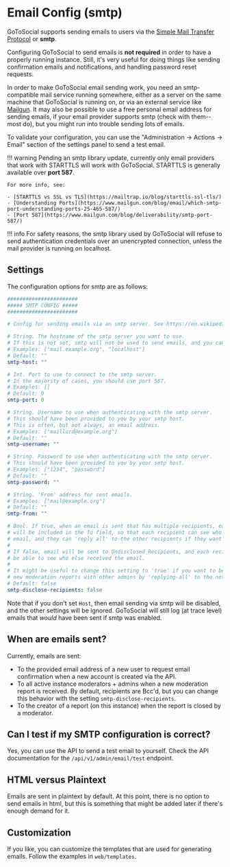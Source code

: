 # Email Config (smtp)

GoToSocial supports sending emails to users via the [Simple Mail Transfer Protocol](https://wikipedia.org/wiki/Simple_Mail_Transfer_Protocol) or **smtp**.

Configuring GoToSocial to send emails is **not required** in order to have a properly running instance. Still, it's very useful for doing things like sending confirmation emails and notifications, and handling password reset requests.

In order to make GoToSocial email sending work, you need an smtp-compatible mail service running somewhere, either as a server on the same machine that GoToSocial is running on, or via an external service like [Mailgun](https://mailgun.com). It may also be possible to use a free personal email address for sending emails, if your email provider supports smtp (check with them--most do), but you might run into trouble sending lots of emails.

To validate your configuration, you can use the "Administration -> Actions -> Email" section of the settings panel to send a test email.

!!! warning
    Pending an smtp library update, currently only email providers that work with STARTTLS will work with GoToSocial. STARTTLS is generally available over **port 587**.
    
    For more info, see:

    - [STARTTLS vs SSL vs TLS](https://mailtrap.io/blog/starttls-ssl-tls/)
    - [Understanding Ports](https://www.mailgun.com/blog/email/which-smtp-port-understanding-ports-25-465-587/)
    - [Port 587](https://www.mailgun.com/blog/deliverability/smtp-port-587/)

!!! info
    For safety reasons, the smtp library used by GoToSocial will refuse to send authentication credentials over an unencrypted connection, unless the mail provider is running on localhost.

## Settings

The configuration options for smtp are as follows:

```yaml
#######################
##### SMTP CONFIG #####
#######################

# Config for sending emails via an smtp server. See https://en.wikipedia.org/wiki/Simple_Mail_Transfer_Protocol

# String. The hostname of the smtp server you want to use.
# If this is not set, smtp will not be used to send emails, and you can ignore the other settings.
# Examples: ["mail.example.org", "localhost"]
# Default: ""
smtp-host: ""

# Int. Port to use to connect to the smtp server.
# In the majority of cases, you should use port 587.
# Examples: []
# Default: 0
smtp-port: 0

# String. Username to use when authenticating with the smtp server.
# This should have been provided to you by your smtp host.
# This is often, but not always, an email address.
# Examples: ["maillord@example.org"]
# Default: ""
smtp-username: ""

# String. Password to use when authenticating with the smtp server.
# This should have been provided to you by your smtp host.
# Examples: ["1234", "password"]
# Default: ""
smtp-password: ""

# String. 'From' address for sent emails.
# Examples: ["mail@example.org"]
# Default: ""
smtp-from: ""

# Bool. If true, when an email is sent that has multiple recipients, each recipient
# will be included in the To field, so that each recipient can see who else got the
# email, and they can 'reply all' to the other recipients if they want to.
#
# If false, email will be sent to Undisclosed Recipients, and each recipient will not
# be able to see who else received the email.
#
# It might be useful to change this setting to 'true' if you want to be able to discuss
# new moderation reports with other admins by 'replying-all' to the notification email.
# Default: false
smtp-disclose-recipients: false
```

Note that if you don't set `Host`, then email sending via smtp will be disabled, and the other settings will be ignored. GoToSocial will still log (at trace level) emails that *would* have been sent if smtp was enabled.

## When are emails sent?

Currently, emails are sent:

- To the provided email address of a new user to request email confirmation when a new account is created via the API.
- To all active instance moderators + admins when a new moderation report is received. By default, recipients are Bcc'd, but you can change this behavior with the setting `smtp-disclose-recipients`.
- To the creator of a report (on this instance) when the report is closed by a moderator.

## Can I test if my SMTP configuration is correct?

Yes, you can use the API to send a test email to yourself. Check the API documentation for the `/api/v1/admin/email/test` endpoint.

## HTML versus Plaintext

Emails are sent in plaintext by default. At this point, there is no option to send emails in html, but this is something that might be added later if there's enough demand for it.

## Customization

If you like, you can customize the templates that are used for generating emails. Follow the examples in `web/templates`.
